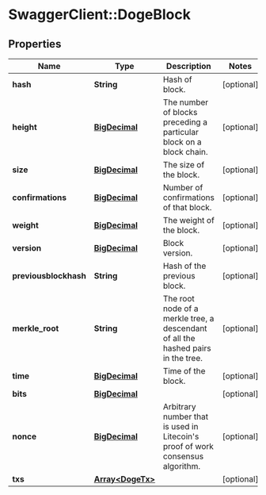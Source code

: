 # SwaggerClient::DogeBlock

## Properties
Name | Type | Description | Notes
------------ | ------------- | ------------- | -------------
**hash** | **String** | Hash of block. | [optional] 
**height** | [**BigDecimal**](BigDecimal.md) | The number of blocks preceding a particular block on a block chain. | [optional] 
**size** | [**BigDecimal**](BigDecimal.md) | The size of the block. | [optional] 
**confirmations** | [**BigDecimal**](BigDecimal.md) | Number of confirmations of that block. | [optional] 
**weight** | [**BigDecimal**](BigDecimal.md) | The weight of the block. | [optional] 
**version** | [**BigDecimal**](BigDecimal.md) | Block version. | [optional] 
**previousblockhash** | **String** | Hash of the previous block. | [optional] 
**merkle_root** | **String** | The root node of a merkle tree, a descendant of all the hashed pairs in the tree. | [optional] 
**time** | [**BigDecimal**](BigDecimal.md) | Time of the block. | [optional] 
**bits** | [**BigDecimal**](BigDecimal.md) |  | [optional] 
**nonce** | [**BigDecimal**](BigDecimal.md) | Arbitrary number that is used in Litecoin&#x27;s proof of work consensus algorithm. | [optional] 
**txs** | [**Array&lt;DogeTx&gt;**](DogeTx.md) |  | [optional] 

